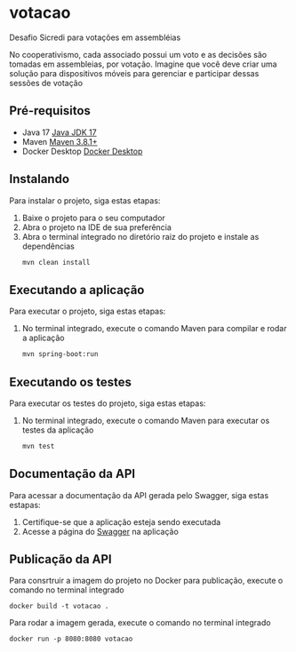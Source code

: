 # votacao
Desafio Sicredi para votações em assembléias

No cooperativismo, cada associado possui um voto e as decisões são tomadas em assembleias, por votação. Imagine que você deve criar uma solução para dispositivos móveis para gerenciar e participar dessas sessões de votação

## Pré-requisitos

- Java 17 [Java JDK 17](https://www.oracle.com/java/technologies/downloads/?er=221886#java17)
- Maven [Maven 3.8.1+](https://maven.apache.org/install.html)
- Docker Desktop [Docker Desktop](https://docs.docker.com/desktop/)

## Instalando

Para instalar o projeto, siga estas etapas:

1. Baixe o projeto para o seu computador
2. Abra o projeto na IDE de sua preferência
3. Abra o terminal integrado no diretório raiz do projeto e instale as dependências 
    ```sh
    mvn clean install
    ```

## Executando a aplicação

Para executar o projeto, siga estas etapas:

1. No terminal integrado, execute o comando Maven para compilar e rodar a aplicação   
    ```sh
    mvn spring-boot:run
    ```

## Executando os testes
Para executar os testes do projeto, siga estas etapas:

1. No terminal integrado, execute o comando Maven para executar os testes da aplicação
    ```sh
    mvn test
    ```
## Documentação da API
Para acessar a documentação da API gerada pelo Swagger, siga estas estapas:

1. Certifique-se que a aplicação esteja sendo executada
2. Acesse a página do [Swagger](http://localhost:8080/swagger-ui/index.html) na aplicação

## Publicação da API
Para consrtruir a imagem do projeto no Docker para publicação, execute o comando no terminal integrado
```
docker build -t votacao .
``` 
Para rodar a imagem gerada, execute o comando no terminal integrado
```
docker run -p 8080:8080 votacao
```